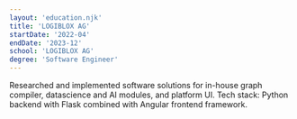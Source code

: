 ```yaml
---
layout: 'education.njk'
title: 'LOGIBLOX AG'
startDate: '2022-04'
endDate: '2023-12'
school: 'LOGIBLOX AG'
degree: 'Software Engineer'
---
```


Researched and implemented software solutions for in-house graph compiler, datascience and AI modules, and platform UI. Tech stack: Python backend with Flask combined with Angular frontend framework.
